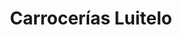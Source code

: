 ---
title: "Carrocerías Luitelo"
url: /salamanca/carrocerias-luitelo/
shop: reparación de automóviles
---